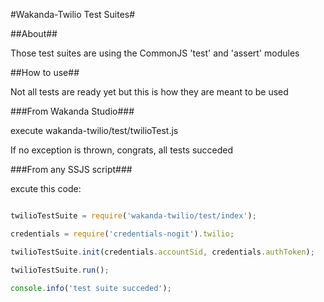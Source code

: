 #Wakanda-Twilio Test Suites#

##About##

Those test suites are using the CommonJS 'test' and 'assert' modules

##How to use##

Not all tests are ready yet but this is how they are meant to be used

###From Wakanda Studio###

execute wakanda-twilio/test/twilioTest.js

If no exception is thrown, congrats, all tests succeded

###From any SSJS script###

excute this code:

```javascript

twilioTestSuite = require('wakanda-twilio/test/index');

credentials = require('credentials-nogit').twilio;

twilioTestSuite.init(credentials.accountSid, credentials.authToken);

twilioTestSuite.run();

console.info('test suite succeded');
```
